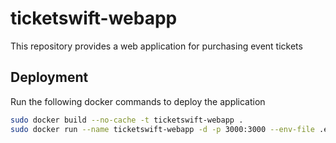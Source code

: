 # ticketswift-webapp

This repository provides a web application for purchasing event tickets

## Deployment

Run the following docker commands to deploy the application

```bash
sudo docker build --no-cache -t ticketswift-webapp .
sudo docker run --name ticketswift-webapp -d -p 3000:3000 --env-file .env ticketswift-webapp
```
